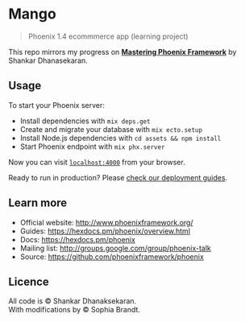 # Mango
> Phoenix 1.4 ecommmerce app (learning project)

This repo mirrors my progress on **[Mastering Phoenix Framework](https://shankardevy.com/phoenix-book/)** by Shankar Dhanasekaran.

## Usage

To start your Phoenix server:

  * Install dependencies with `mix deps.get`
  * Create and migrate your database with `mix ecto.setup`
  * Install Node.js dependencies with `cd assets && npm install`
  * Start Phoenix endpoint with `mix phx.server`

Now you can visit [`localhost:4000`](http://localhost:4000) from your browser.

Ready to run in production? Please [check our deployment guides](https://hexdocs.pm/phoenix/deployment.html).

## Learn more

  * Official website: http://www.phoenixframework.org/
  * Guides: https://hexdocs.pm/phoenix/overview.html
  * Docs: https://hexdocs.pm/phoenix
  * Mailing list: http://groups.google.com/group/phoenix-talk
  * Source: https://github.com/phoenixframework/phoenix

## Licence

All code is &copy; Shankar Dhanaksekaran.  
With modifications by &copy; Sophia Brandt.

